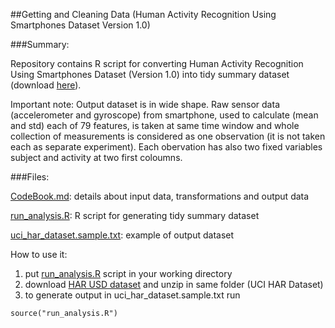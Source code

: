 ##Getting and Cleaning Data (Human Activity Recognition Using Smartphones Dataset Version 1.0)


###Summary:

Repository contains R script for converting Human Activity Recognition Using Smartphones Dataset (Version 1.0) into tidy summary dataset (download [here](https://d396qusza40orc.cloudfront.net/getdata%2Fprojectfiles%2FUCI%20HAR%20Dataset.zip)).

Important note: Output dataset is in wide shape. Raw sensor data (accelerometer and gyroscope) from smartphone, used to calculate (mean and std) each of 79 features, is taken at same time window and whole collection of measurements is considered as one observation (it is not taken each as separate experiment). Each obervation has also two fixed variables subject and activity at two first coloumns.


###Files:

[CodeBook.md](https://github.com/kranjeto/uci_har_tidy/blob/master/CodeBook.md): details about input data, transformations and output data

[run_analysis.R](https://github.com/kranjeto/uci_har_tidy/blob/master/run_analysis.R): R script for generating tidy summary dataset

[uci_har_dataset.sample.txt](https://github.com/kranjeto/uci_har_tidy/blob/master/uci_har_dataset.txt): example of output dataset
        


How to use it:

1. put [run_analysis.R](https://github.com/kranjeto/uci_har_tidy/blob/master/run_analysis.R) script in your working directory
2. download [HAR USD dataset](https://d396qusza40orc.cloudfront.net/getdata%2Fprojectfiles%2FUCI%20HAR%20Dataset.zip) and unzip in same folder (UCI HAR Dataset)
3. to generate output in uci_har_dataset.sample.txt run

```{r}
source("run_analysis.R")
``` 
